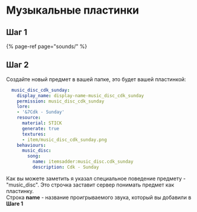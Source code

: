 # Музыкальные пластинки

## Шаг 1

{% page-ref page="sounds/" %}

## Шаг 2

Создайте новый предмет в вашей папке, это будет вашей пластинкой:

```yaml
  music_disc_cdk_sunday:
    display_name: display-name-music_disc_cdk_sunday
    permission: music_disc_cdk_sunday
    lore:
    - '&7Cdk - Sunday'
    resource:
      material: STICK
      generate: true
      textures:
      - item/music_disc_cdk_sunday.png
    behaviours:
      music_disc:
        song:
          name: itemsadder:music_disc.cdk_sunday
          description: Cdk - Sunday
```

Как вы можете заметить я указал специальное поведение предмету - "music\_disc". Это строчка заставит сервер понимать предмет как пластинку.  
Строка **name** - название проигрываемого звука, который вы добавили в **Шаге 1**

